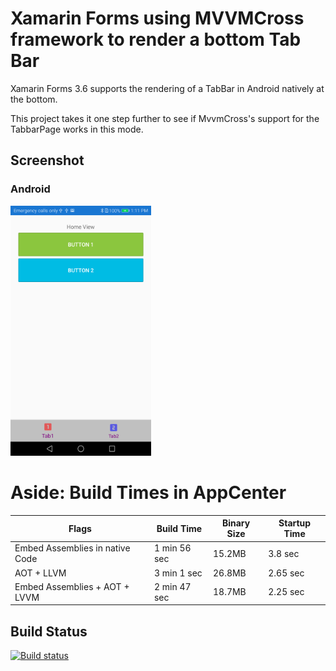 # Xamarin Forms using MVVMCross framework to render a bottom Tab Bar

Xamarin Forms 3.6 supports the rendering of a TabBar in Android natively at the bottom.

This project takes it one step further to see if MvvmCross's support for the TabbarPage works in this mode.

## Screenshot

### Android
<img src="imgs/droid-screenshot.png" height="400">

# Aside: Build Times in AppCenter

|Flags|Build Time|Binary Size|Startup Time|
|-----|----------|-----------|------------|
|Embed Assemblies in native Code|1 min 56 sec|15.2MB|3.8 sec|
|AOT + LLVM|3 min 1 sec|26.8MB|2.65 sec|
|Embed Assemblies + AOT + LVVM|2 min 47 sec|18.7MB|2.25 sec|

## Build Status

[![Build status](https://build.appcenter.ms/v0.1/apps/e951d7f3-b3e1-494c-8032-f866731d3a0a/branches/master/badge)](https://appcenter.ms)



